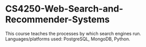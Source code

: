 # CS4250-Web-Search-and-Recommender-Systems
This course teaches the processes by which search engines run. Languages/platforms used: PostgreSQL, MongoDB, Python.
